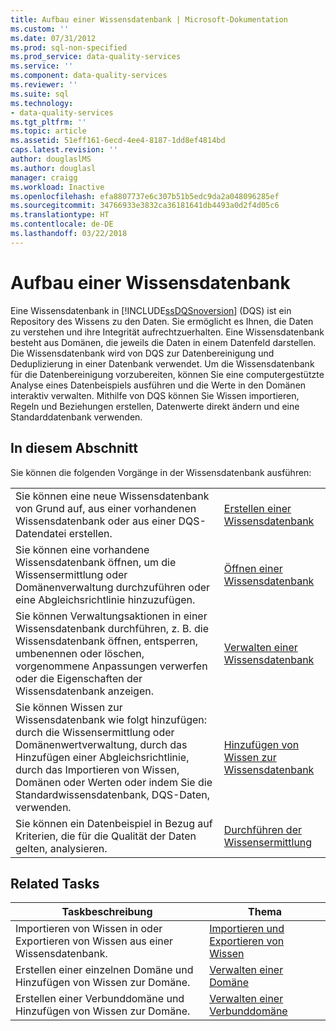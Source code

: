 ```yaml
---
title: Aufbau einer Wissensdatenbank | Microsoft-Dokumentation
ms.custom: ''
ms.date: 07/31/2012
ms.prod: sql-non-specified
ms.prod_service: data-quality-services
ms.service: ''
ms.component: data-quality-services
ms.reviewer: ''
ms.suite: sql
ms.technology:
- data-quality-services
ms.tgt_pltfrm: ''
ms.topic: article
ms.assetid: 51eff161-6ecd-4ee4-8187-1dd8ef4814bd
caps.latest.revision: ''
author: douglaslMS
ms.author: douglasl
manager: craigg
ms.workload: Inactive
ms.openlocfilehash: efa8807737e6c307b51b5edc9da2a048096285ef
ms.sourcegitcommit: 34766933e3832ca36181641db4493a0d2f4d05c6
ms.translationtype: HT
ms.contentlocale: de-DE
ms.lasthandoff: 03/22/2018
---
```

# <a name="building-a-knowledge-base"></a>Aufbau einer Wissensdatenbank
  Eine Wissensdatenbank in [!INCLUDE[ssDQSnoversion](../includes/ssdqsnoversion-md.md)] (DQS) ist ein Repository des Wissens zu den Daten. Sie ermöglicht es Ihnen, die Daten zu verstehen und ihre Integrität aufrechtzuerhalten. Eine Wissensdatenbank besteht aus Domänen, die jeweils die Daten in einem Datenfeld darstellen. Die Wissensdatenbank wird von DQS zur Datenbereinigung und Deduplizierung in einer Datenbank verwendet. Um die Wissensdatenbank für die Datenbereinigung vorzubereiten, können Sie eine computergestützte Analyse eines Datenbeispiels ausführen und die Werte in den Domänen interaktiv verwalten. Mithilfe von DQS können Sie Wissen importieren, Regeln und Beziehungen erstellen, Datenwerte direkt ändern und eine Standarddatenbank verwenden.  
  
## <a name="in-this-section"></a>In diesem Abschnitt  
 Sie können die folgenden Vorgänge in der Wissensdatenbank ausführen:  
  
|||  
|-|-|  
|Sie können eine neue Wissensdatenbank von Grund auf, aus einer vorhandenen Wissensdatenbank oder aus einer DQS-Datendatei erstellen.|[Erstellen einer Wissensdatenbank](../data-quality-services/create-a-knowledge-base.md)|  
|Sie können eine vorhandene Wissensdatenbank öffnen, um die Wissensermittlung oder Domänenverwaltung durchzuführen oder eine Abgleichsrichtlinie hinzuzufügen.|[Öffnen einer Wissensdatenbank](../data-quality-services/open-a-knowledge-base.md)|  
|Sie können Verwaltungsaktionen in einer Wissensdatenbank durchführen, z. B. die Wissensdatenbank öffnen, entsperren, umbenennen oder löschen, vorgenommene Anpassungen verwerfen oder die Eigenschaften der Wissensdatenbank anzeigen.|[Verwalten einer Wissensdatenbank](../data-quality-services/manage-a-knowledge-base.md)|  
|Sie können Wissen zur Wissensdatenbank wie folgt hinzufügen: durch die Wissensermittlung oder Domänenwertverwaltung, durch das Hinzufügen einer Abgleichsrichtlinie, durch das Importieren von Wissen, Domänen oder Werten oder indem Sie die Standardwissensdatenbank, DQS-Daten, verwenden.|[Hinzufügen von Wissen zur Wissensdatenbank](../data-quality-services/adding-knowledge-to-a-knowledge-base.md)|  
|Sie können ein Datenbeispiel in Bezug auf Kriterien, die für die Qualität der Daten gelten, analysieren.|[Durchführen der Wissensermittlung](../data-quality-services/perform-knowledge-discovery.md)|  
  
## <a name="related-tasks"></a>Related Tasks  
  
|Taskbeschreibung|Thema|  
|----------------------|-----------|  
|Importieren von Wissen in oder Exportieren von Wissen aus einer Wissensdatenbank.|[Importieren und Exportieren von Wissen](../data-quality-services/importing-and-exporting-knowledge.md)|  
|Erstellen einer einzelnen Domäne und Hinzufügen von Wissen zur Domäne.|[Verwalten einer Domäne](../data-quality-services/managing-a-domain.md)|  
|Erstellen einer Verbunddomäne und Hinzufügen von Wissen zur Domäne.|[Verwalten einer Verbunddomäne](../data-quality-services/managing-a-composite-domain.md)|  
  
  
